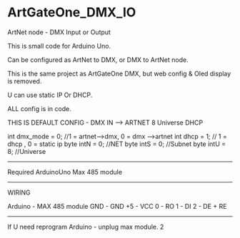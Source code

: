 # ArtGateOne_DMX_IO
ArtNet node - DMX Input or Output

This is small code for Arduino Uno.

Can be configured as ArtNet to DMX, or DMX to ArtNet node.


This is the same project as ArtGateOne DMX, but web config & Oled display is removed.


U can use static IP Or DHCP.

ALL config is in code.

THIS IS DEFAULT CONFIG - DMX IN --> ARTNET 8 Universe DHCP

int dmx_mode = 0; //1 = artnet-->dmx, 0 = dmx -->artnet
int dhcp = 1; // 1 = dhcp , 0 = static ip
byte intN = 0; //NET
byte intS = 0; //Subnet
byte intU = 8; //Universe

--------

Required
ArduinoUno
Max 485 module

---------

WIRING

Arduino - MAX 485 module
GND - GND
+5 - VCC
0 - RO
1 - DI
2 - DE + RE


---------
If U need reprogram Arduino - unplug max module.
2
